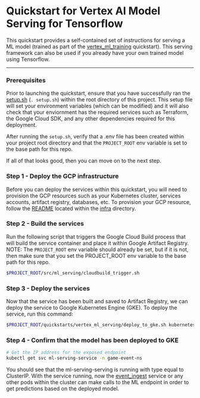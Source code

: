 # Quickstart for Vertex AI Model Serving for Tensorflow

This quickstart provides a self-contained set of instructions for serving a ML model (trained as part of the [vertex_ml_training](../vertex_ml_training) quickstart). This serving framework can also be used if you already have your own trained model using Tensorflow.

---

### Prerequisites

Prior to launching the quickstart, ensure that you have successfully ran the [setup.sh](../../setup.sh) (`. setup.sh`) within the root directory of this project. This setup file will set your environment variables (which can be modified) and it will also check that your enviornment has the required services such as Terraform, the Google Cloud SDK, and any other dependencies required for this deployment.

After running the `setup.sh`, verify that a .env file has been created within your project root directory and that the `PROJECT_ROOT` env variable is set to the base path for this repo.

If all of that looks good, then you can move on to the next step.

### Step 1 - Deploy the GCP infrastructure

Before you can deploy the services within this quickstart, you will need to provision the GCP resources such as your Kubernetes cluster, services accounts, artifact registry, databases, etc. To provision your GCP resource, follow the [README](../../infra/README.md) located within the [infra](../../infra/) directory.

### Step 2 - Build the services

Run the following script that triggers the Google Cloud Build process that will build the service container and place it within Google Artifact Registry. 
<br>NOTE: The `PROJECT_ROOT` env variable should already be set, but if it is not, then make sure that you set the PROJECT_ROOT env variable to the base path for this repo.

```sh
$PROJECT_ROOT/src/ml_serving/cloudbuild_trigger.sh
```

### Step 3 - Deploy the services

Now that the service has been built and saved to Artifact Registry, we can deploy the service to Google Kubernetes Engine (GKE). To deploy the service, run this command:

```sh
$PROJECT_ROOT/quickstarts/vertex_ml_serving/deploy_to_gke.sh kubernetes.yaml
```

### Step 4 - Confirm that the model has been deployed to GKE

```sh
# Get the IP address for the exposed endpoint
kubectl get svc ml-serving-service -n game-event-ns
```

You should see that the ml-serving-serving is running with type equal to ClusterIP. With the service running, now the [event_ingest](../event_ingest) service or any other pods within the cluster can make calls to the ML endpoint in order to get predictions based on the deployed model.
